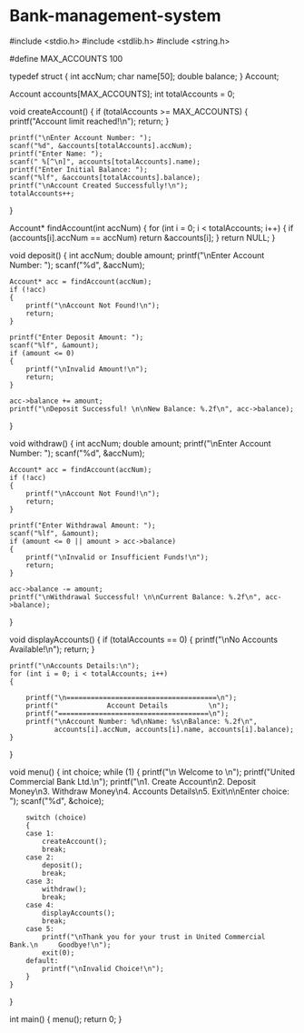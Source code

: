 # Bank-management-system

#include <stdio.h>
#include <stdlib.h>
#include <string.h>

#define MAX_ACCOUNTS 100

typedef struct
{
    int accNum;
    char name[50];
    double balance;
} Account;

Account accounts[MAX_ACCOUNTS];
int totalAccounts = 0;

void createAccount()
{
    if (totalAccounts >= MAX_ACCOUNTS)
    {
        printf("Account limit reached!\n");
        return;
    }

    printf("\nEnter Account Number: ");
    scanf("%d", &accounts[totalAccounts].accNum);
    printf("Enter Name: ");
    scanf(" %[^\n]", accounts[totalAccounts].name);
    printf("Enter Initial Balance: ");
    scanf("%lf", &accounts[totalAccounts].balance);
    printf("\nAccount Created Successfully!\n");
    totalAccounts++;
}

Account* findAccount(int accNum)
{
    for (int i = 0; i < totalAccounts; i++)
    {
        if (accounts[i].accNum == accNum)
            return &accounts[i];
    }
    return NULL;
}

void deposit()
{
    int accNum;
    double amount;
    printf("\nEnter Account Number: ");
    scanf("%d", &accNum);

    Account* acc = findAccount(accNum);
    if (!acc)
    {
        printf("\nAccount Not Found!\n");
        return;
    }

    printf("Enter Deposit Amount: ");
    scanf("%lf", &amount);
    if (amount <= 0)
    {
        printf("\nInvalid Amount!\n");
        return;
    }

    acc->balance += amount;
    printf("\nDeposit Successful! \n\nNew Balance: %.2f\n", acc->balance);
}

void withdraw()
{
    int accNum;
    double amount;
    printf("\nEnter Account Number: ");
    scanf("%d", &accNum);

    Account* acc = findAccount(accNum);
    if (!acc)
    {
        printf("\nAccount Not Found!\n");
        return;
    }

    printf("Enter Withdrawal Amount: ");
    scanf("%lf", &amount);
    if (amount <= 0 || amount > acc->balance)
    {
        printf("\nInvalid or Insufficient Funds!\n");
        return;
    }

    acc->balance -= amount;
    printf("\nWithdrawal Successful! \n\nCurrent Balance: %.2f\n", acc->balance);
}

void displayAccounts()
{
    if (totalAccounts == 0)
    {
        printf("\nNo Accounts Available!\n");
        return;
    }

    printf("\nAccounts Details:\n");
    for (int i = 0; i < totalAccounts; i++)
    {

        printf("\n=====================================\n");
        printf("            Account Details          \n");
        printf("=====================================\n");
        printf("\nAccount Number: %d\nName: %s\nBalance: %.2f\n",
               accounts[i].accNum, accounts[i].name, accounts[i].balance);
    }
}

void menu()
{
    int choice;
    while (1)
    {
        printf("\n       Welcome to \n");
        printf("United Commercial Bank Ltd.\n");
        printf("\n1. Create Account\n2. Deposit Money\n3. Withdraw Money\n4. Accounts Details\n5. Exit\n\nEnter choice: ");
        scanf("%d", &choice);

        switch (choice)
        {
        case 1:
            createAccount();
            break;
        case 2:
            deposit();
            break;
        case 3:
            withdraw();
            break;
        case 4:
            displayAccounts();
            break;
        case 5:
            printf("\nThank you for your trust in United Commercial Bank.\n     Goodbye!\n");
            exit(0);
        default:
            printf("\nInvalid Choice!\n");
        }
    }
}

int main()
{
    menu();
    return 0;
}
